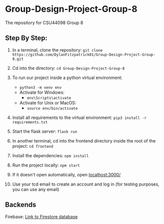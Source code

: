 # Group-Design-Project-Group-8
The repository for CSU44098 Group 8

## Step By Step:
1. In a terminal, clone the repository: ```git clone https://github.com/DylanFitzpatrick01/Group-Design-Project-Group-8.git```
2. Cd into the directory: ```cd Group-Design-Project-Group-8```
3. To run our project inside a python virtual environment:
   
     - ```python3 -m venv env```
     - Activate for Windows:
         - ```env\Scripts\activate```
     - Activate for Unix or MacOS:
         - ```source env/bin/activate```

4. Install all requirements to the virtual environment: ```pip3 install -r requirements.txt```
5. Start the flask server: ```flask run```
6. In another terminal, cd into the frontend directory inside the root of the project: ```cd frontend```
7. Install the dependencies: ```npm install```
8. Run the project locally: ```npm start```
9. If it doesn't open automatically, open [localhost:3000/](http://localhost:3000/)
10. Use your tcd email to create an account and log in (for testing purposes, you can use any email)

## Backends

Firebase: [Link to Firestore database](https://console.firebase.google.com/project/group-8---college-social-media/firestore/data/~2F)
